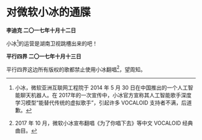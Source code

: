 # 对微软小冰的通牒
**李迪克	二〇一七年十月十二日**

小冰[^1]的运营是湖南卫视跳槽出来的吧！

**平行四界	二〇一七年十月十三日**

平行四界这边所有版权的歌都禁止使用小冰翻唱[^2]，望周知。

[^1]: 小冰，微软亚洲互联网工程院于 2014 年 5 月 30 日在中国推出的一个人工智能聊天机器人。在 2017年的一次宣传中，小冰官方宣称其人工智能歌手深度学习模型“能替代传统的虚拟歌手”，引起许多 VOCALOID 支持者不满，后道歉。
[^2]: 2017 年 10 月，微软小冰宣布翻唱《为了你唱下去》等中文 VOCALOID 经典曲目。